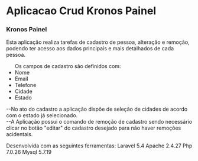 # Aplicacao Crud Kronos Painel

<h3>Kronos Painel</h3>
<p>Esta aplicação realiza tarefas de cadastro de pessoa, alteração e remoção, podendo ter acesso aos
dados principais e mais detalhados de cada pessoa.</p>
<p></p>

<ul>Os campos de cadastro são definidos com:
  <li>Nome</li>
  <li>Email</li>
  <li>Telefone</li>
  <li>Cidade</li>
  <li>Estado</li>
</ul>

--No ato do cadastro a aplicação dispõe de seleção de cidades de acordo com o estado já selecionado.<br>
--A Aplicação possui o comando de remoção de cadastro sendo necessário clicar no botão "editar" do cadastro desejado para não haver
remoções acidentais.

Desenvolvida com as seguintes ferramentas:
Laravel 5.4
Apache 2.4.27
Php 7.0.26
Mysql 5.7.19
